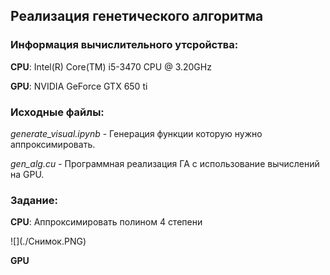 <html>
  <head>
    <h2>Реализация генетического алгоритма</h2>
  </head>
  <body>
    <h3>Информация вычислительного утсройства:</h3>
    <p><b>CPU</b>: Intel(R) Core(TM) i5-3470 CPU @ 3.20GHz</p>
    <p><b>GPU</b>: NVIDIA GeForce GTX 650 ti</p>
    <p>
      <h3>Исходные файлы:</h3>
      <p><i>generate_visual.ipynb</i> - Генерация функции которую нужно аппроксимировать.</p>
      <p><i>gen_alg.cu</i> - Программная реализация ГА с использование вычислений на GPU.</p>
   </p>
   <h3>Задание:</h3>
   <p><b>CPU</b>: Аппроксимировать полином 4 степени  </p>
   ![](./Снимок.PNG)
    <p><b>GPU</b> </p>

